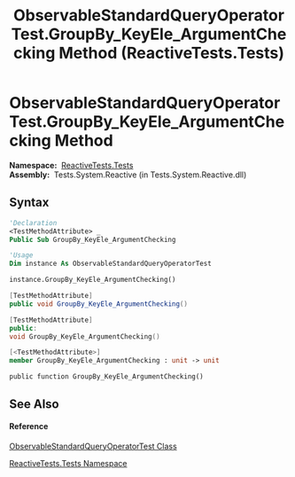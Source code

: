 ﻿---
title: ObservableStandardQueryOperatorTest.GroupBy_KeyEle_ArgumentChecking Method  (ReactiveTests.Tests)
TOCTitle: GroupBy_KeyEle_ArgumentChecking Method
ms:assetid: M:ReactiveTests.Tests.ObservableStandardQueryOperatorTest.GroupBy_KeyEle_ArgumentChecking
ms:mtpsurl: https://msdn.microsoft.com/en-us/library/reactivetests.tests.observablestandardqueryoperatortest.groupby_keyele_argumentchecking(v=VS.103)
ms:contentKeyID: 36620066
ms.date: 06/28/2011
mtps_version: v=VS.103
f1_keywords:
- ReactiveTests.Tests.ObservableStandardQueryOperatorTest.GroupBy_KeyEle_ArgumentChecking
dev_langs:
- CSharp
- JScript
- VB
- FSharp
- c++
---

# ObservableStandardQueryOperatorTest.GroupBy\_KeyEle\_ArgumentChecking Method

**Namespace:**  [ReactiveTests.Tests](hh289046\(v=vs.103\).md)  
**Assembly:**  Tests.System.Reactive (in Tests.System.Reactive.dll)

## Syntax

``` vb
'Declaration
<TestMethodAttribute> _
Public Sub GroupBy_KeyEle_ArgumentChecking
```

``` vb
'Usage
Dim instance As ObservableStandardQueryOperatorTest

instance.GroupBy_KeyEle_ArgumentChecking()
```

``` csharp
[TestMethodAttribute]
public void GroupBy_KeyEle_ArgumentChecking()
```

``` c++
[TestMethodAttribute]
public:
void GroupBy_KeyEle_ArgumentChecking()
```

``` fsharp
[<TestMethodAttribute>]
member GroupBy_KeyEle_ArgumentChecking : unit -> unit 
```

``` jscript
public function GroupBy_KeyEle_ArgumentChecking()
```

## See Also

#### Reference

[ObservableStandardQueryOperatorTest Class](hh288944\(v=vs.103\).md)

[ReactiveTests.Tests Namespace](hh289046\(v=vs.103\).md)

